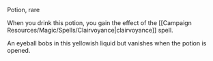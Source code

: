 Potion, rare 

When you drink this potion, you gain the effect of the [[Campaign Resources/Magic/Spells/Clairvoyance|clairvoyance]] spell. 

An eyeball bobs in this yellowish liquid but vanishes when the potion is opened.